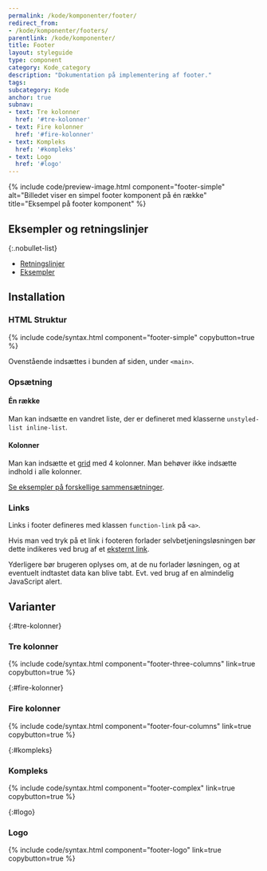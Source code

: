 ```yaml
---
permalink: /kode/komponenter/footer/
redirect_from:
- /kode/komponenter/footers/
parentlink: /kode/komponenter/
title: Footer
layout: styleguide
type: component
category: Kode_category
description: "Dokumentation på implementering af footer."
tags:
subcategory: Kode
anchor: true
subnav:
- text: Tre kolonner
  href: '#tre-kolonner'
- text: Fire kolonner
  href: '#fire-kolonner'
- text: Kompleks
  href: '#kompleks'
- text: Logo
  href: '#logo'
---
```


{% include code/preview-image.html component="footer-simple" alt="Billedet viser en simpel footer komponent på én række" title="Eksempel på footer komponent" %}

## Eksempler og retningslinjer

{:.nobullet-list}
- <a href="/komponenter/footer/#retningslinjer">Retningslinjer</a>
- <a href="/komponenter/footer/">Eksempler</a>

## Installation

### HTML Struktur

{% include code/syntax.html component="footer-simple" copybutton=true %}

Ovenstående indsættes i bunden af siden, under `<main>`.

### Opsætning

#### Én række
Man kan indsætte en vandret liste, der er defineret med klasserne `unstyled-list inline-list`.

#### Kolonner

Man kan indsætte et <a href="/kode/grid/">grid</a> med 4 kolonner. Man behøver ikke indsætte indhold i alle kolonner.

<a href="/komponenter/footer/#tre-kolonner">Se eksempler på forskellige sammensætninger</a>.

### Links

Links i footer defineres med klassen `function-link` på `<a>`.

Hvis man ved tryk på et link i footeren forlader selvbetjeningsløsningen bør dette indikeres ved brug af et <a href="/design/typografi/links/#eksternt-link">eksternt link</a>.

Yderligere bør brugeren oplyses om, at de nu forlader løsningen, og at eventuelt indtastet data kan blive tabt. Evt. ved brug af en almindelig JavaScript alert.

## Varianter

{:#tre-kolonner}
### Tre kolonner

{% include code/syntax.html component="footer-three-columns" link=true copybutton=true %}

{:#fire-kolonner}
### Fire kolonner
{% include code/syntax.html component="footer-four-columns" link=true copybutton=true %}

{:#kompleks}
### Kompleks
{% include code/syntax.html component="footer-complex" link=true copybutton=true %}

{:#logo}
### Logo
{% include code/syntax.html component="footer-logo" link=true copybutton=true %}

